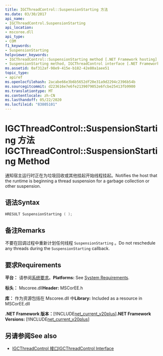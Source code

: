 ```yaml
---
title: IGCThreadControl::SuspensionStarting 方法
ms.date: 03/30/2017
api_name:
- IGCThreadControl.SuspensionStarting
api_location:
- mscoree.dll
api_type:
- COM
f1_keywords:
- SuspensionStarting
helpviewer_keywords:
- IGCThreadControl::SuspensionStarting method [.NET Framework hosting]
- SuspensionStarting method, IGCThreadControl interface [.NET Framework hosting]
ms.assetid: 0af312af-98e9-415e-b182-42e80a1aee51
topic_type:
- apiref
ms.openlocfilehash: 2acabe66e3b6b5652df20e31a9d2294c2396b54b
ms.sourcegitcommit: d223616e7e6fe2139079052e6fcbe25413fb9900
ms.translationtype: MT
ms.contentlocale: zh-CN
ms.lasthandoff: 05/22/2020
ms.locfileid: "83805101"
---
```

# <a name="igcthreadcontrolsuspensionstarting-method"></a><span data-ttu-id="3f8cb-102">IGCThreadControl::SuspensionStarting 方法</span><span class="sxs-lookup"><span data-stu-id="3f8cb-102">IGCThreadControl::SuspensionStarting Method</span></span>
<span data-ttu-id="3f8cb-103">通知宿主运行时正在为垃圾回收或其他挂起开始线程挂起。</span><span class="sxs-lookup"><span data-stu-id="3f8cb-103">Notifies the host that the runtime is beginning a thread suspension for a garbage collection or other suspension.</span></span>  
  
## <a name="syntax"></a><span data-ttu-id="3f8cb-104">语法</span><span class="sxs-lookup"><span data-stu-id="3f8cb-104">Syntax</span></span>  
  
```cpp  
HRESULT SuspensionStarting ( );  
```  
  
## <a name="remarks"></a><span data-ttu-id="3f8cb-105">备注</span><span class="sxs-lookup"><span data-stu-id="3f8cb-105">Remarks</span></span>  
 <span data-ttu-id="3f8cb-106">不要在回调过程中重新计划任何线程 `SuspensionStarting` 。</span><span class="sxs-lookup"><span data-stu-id="3f8cb-106">Do not reschedule any threads during the `SuspensionStarting` callback.</span></span>  
  
## <a name="requirements"></a><span data-ttu-id="3f8cb-107">要求</span><span class="sxs-lookup"><span data-stu-id="3f8cb-107">Requirements</span></span>  
 <span data-ttu-id="3f8cb-108">**平台：** 请参阅[系统要求](../../get-started/system-requirements.md)。</span><span class="sxs-lookup"><span data-stu-id="3f8cb-108">**Platforms:** See [System Requirements](../../get-started/system-requirements.md).</span></span>  
  
 <span data-ttu-id="3f8cb-109">**标头：** Mscoree.dll</span><span class="sxs-lookup"><span data-stu-id="3f8cb-109">**Header:** MSCorEE.h</span></span>  
  
 <span data-ttu-id="3f8cb-110">**库：** 作为资源包括在 Mscoree.dll 中</span><span class="sxs-lookup"><span data-stu-id="3f8cb-110">**Library:** Included as a resource in MSCorEE.dll</span></span>  
  
 <span data-ttu-id="3f8cb-111">**.NET Framework 版本：**[!INCLUDE[net_current_v20plus](../../../../includes/net-current-v20plus-md.md)]</span><span class="sxs-lookup"><span data-stu-id="3f8cb-111">**.NET Framework Versions:** [!INCLUDE[net_current_v20plus](../../../../includes/net-current-v20plus-md.md)]</span></span>  
  
## <a name="see-also"></a><span data-ttu-id="3f8cb-112">另请参阅</span><span class="sxs-lookup"><span data-stu-id="3f8cb-112">See also</span></span>

- [<span data-ttu-id="3f8cb-113">IGCThreadControl 接口</span><span class="sxs-lookup"><span data-stu-id="3f8cb-113">IGCThreadControl Interface</span></span>](igcthreadcontrol-interface.md)
